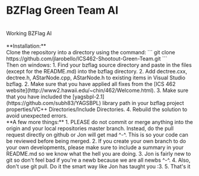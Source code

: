 # BZFlag Green Team AI
<br>
Working BZFlag AI
<br> 
<br>
**Installation:**
<br>
Clone the repository into a directory using the command:
```
git clone https://github.com/jlarobello/ICS462-Shootout-Green-Team.git
```
<br>
Then on windows:
  1. Find your bzflag source directory and paste in the files (except for the README.md) into the bzflag directory.
  2. Add dectree.cxx, dectree.h, AStarNode.cpp, AStarNode.h to existing items in Visual Studio bzflag.
  2. Make sure that you have applied all fixes from the [ICS 462 website](http://www2.hawaii.edu/~chin/462/Welcome.html).
  3. Make sure that you have included the [yagsbpl-2.1](https://github.com/subh83/YAGSBPL) library path in your bzflag project properties/VC++ Directories/Include Directories.
  4. Rebuild the solution to avoid unexpected errors.

<br>
**A few more things:**
  1. PLEASE do not commit or merge anything into the origin and your local repositories master branch. Instead, do the pull request directly on github or Jon will get mad ^-^. This is so your code can be reviewed before being merged. 
  2. If you create your own branch to do your own developments, please make sure to include a summary in your README.md so we know what the hell you are doing.
  3. Jon is fairly new to git so don't feel bad if you're a newb because we are all newbs ^-^. 
  4. Also, don't use git pull. Do it the smart way like Jon has taught you :3.
  5. That's it
